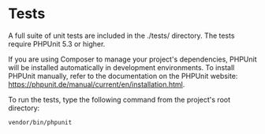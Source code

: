
# Tests

A full suite of unit tests are included in the ./tests/ directory. The tests require PHPUnit 5.3 or higher.

If you are using Composer to manage your project's dependencies, PHPUnit will be installed automatically in development environments. To install PHPUnit manually, refer to the documentation on the PHPUnit website: https://phpunit.de/manual/current/en/installation.html.

To run the tests, type the following command from the project's root directory:

    vendor/bin/phpunit
